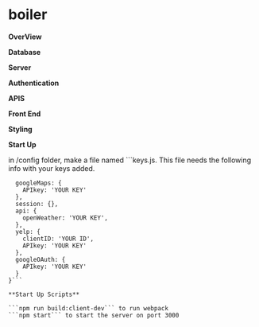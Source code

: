 # boiler

**OverView**



**Database**


**Server**


**Authentication**


**APIS**

**Front End**

**Styling**

**Start Up**

in /config folder, make a file named ```keys.js. This file needs the following info with your keys added.

```module.exports = {
  googleMaps: {
    APIkey: 'YOUR KEY'
  },
  session: {},
  api: {
    openWeather: 'YOUR KEY',
  },
  yelp: {
    clientID: 'YOUR ID',
    APIkey: 'YOUR KEY'
  },
  googleOAuth: {
    APIkey: 'YOUR KEY'
  }
}```

**Start Up Scripts**

```npm run build:client-dev``` to run webpack
```npm start``` to start the server on port 3000

